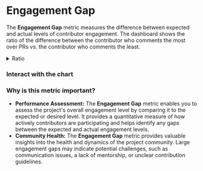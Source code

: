 # Engagement Gap

The **Engagement Gap** metric measures the difference between expected and actual levels of contributor engagement. The dashboard shows the ratio of the difference between the contributor who comments the most over PRs vs. the contributor who comments the least.

<details>

<summary>Ratio</summary>

In a given time period if a contributor has commented 10 times on one or more PRs and there is a contributor who has commented only once, the ratio is 1:10 or 10x (y-axis).

</details>

### Interact with the chart



### Why is this metric important?

* **Performance Assessment:** The **Engagement Gap** metric enables you to assess the project's overall engagement level by comparing it to the expected or desired level. It provides a quantitative measure of how actively contributors are participating and helps identify any gaps between the expected and actual engagement levels.
* **Community Health:** The **Engagement Gap** metric provides valuable insights into the health and dynamics of the project community. Large engagement gaps may indicate potential challenges, such as communication issues, a lack of mentorship, or unclear contribution guidelines.
